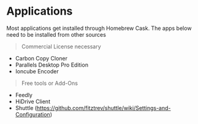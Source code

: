 # Applications

Most applications get installed through Homebrew Cask. The apps below need to be installed from other sources

> Commercial License necessary

 - Carbon Copy Cloner
 - Parallels Desktop Pro Edition
 - Ioncube Encoder

 > Free tools or Add-Ons

 - Feedly
 - HiDrive Client
 - Shuttle (https://github.com/fitztrev/shuttle/wiki/Settings-and-Configuration)
